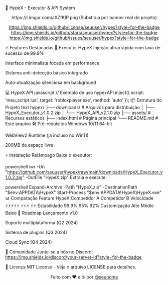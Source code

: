 💎 HypeX - Executor & API System
<div align="center">
https://i.imgur.com/JXZfKlP.png
(Substitua por banner real do projeto)

https://img.shields.io/github/license/seuuser/hypex?style=for-the-badge
https://img.shields.io/github/stars/seuuser/hypex?style=for-the-badge
https://img.shields.io/github/issues/seuuser/hypex?style=for-the-badge

</div>
🔥 Features Destacadas
🚀 Executor HypeX
Injeção ultrarrápida com taxa de sucesso de 99.9%

Interface minimalista focada em performance

Sistema anti-detecção básico integrado

Auto-atualização silenciosa em background

💻 HypeX API
javascript
// Exemplo de uso
hypexAPI.inject({
  script: 'meu_script.lua',
  target: 'robloxplayer.exe',
  method: 'auto'
});
📦 Estrutura do Projeto
text
hypex/
├── downloads/           # Arquivos para distribuição
│   ├── HypeX_Executor_v1.0.2.zip
│   └── HypeX_API_v2.1.0.zip
├── assets/             # Recursos estáticos
├── index.html          # Página principal
└── README.md           # Este arquivo
🛠️ Pré-requisitos
Windows 10/11 64-bit

WebView2 Runtime (já incluso no Win11)

200MB de espaço livre

⚡ Instalação Relâmpago
Baixe o executor:

powershell
iwr -Uri "https://github.com/seuuser/hypex/raw/main/downloads/HypeX_Executor_v1.0.2.zip" -OutFile "HypeX.zip"
Extraia e execute:

powershell
Expand-Archive -Path "HypeX.zip" -DestinationPath "$env:APPDATA\HypeX"
Start-Process "$env:APPDATA\HypeX\HypeX.exe"
📊 Comparação
Feature	HypeX	Competidor A	Competidor B
Velocidade	⚡⚡⚡⚡⚡	⚡⚡⚡	⚡⚡
Estabilidade	99.9%	95%	92%
Customização	Alto	Médio	Baixo
🌟 Roadmap
Lançamento v1.0

Suporte multiplataforma (Q2 2024)

Sistema de plugins (Q3 2024)

Cloud Sync (Q4 2024)

🤝 Comunidade
Junte-se a nós no Discord:
https://img.shields.io/discord/your-server-id?style=for-the-badge

📜 Licença
MIT License - Veja o arquivo LICENSE para detalhes.

<div align="center"> Feito com ❤️ e ☕ por <a href="https://github.com/seuuser">@seunome</a> </div>
